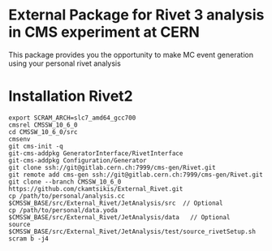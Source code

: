 # External Package for Rivet 3 analysis in CMS experiment at CERN

This package provides you the opportunity to make MC event generation using your personal rivet analysis

# Installation Rivet2

```
export SCRAM_ARCH=slc7_amd64_gcc700
cmsrel CMSSW_10_6_0
cd CMSSW_10_6_0/src
cmsenv
git cms-init -q
git-cms-addpkg GeneratorInterface/RivetInterface
git-cms-addpkg Configuration/Generator
git clone ssh://git@gitlab.cern.ch:7999/cms-gen/Rivet.git
git remote add cms-gen ssh://git@gitlab.cern.ch:7999/cms-gen/Rivet.git
git clone --branch CMSSW_10_6_0 https://github.com/ckamtsikis/External_Rivet.git
cp /path/to/personal/analysis.cc $CMSSW_BASE/src/External_Rivet/JetAnalysis/src  // Optional
cp /path/to/personal/data.yoda $CMSSW_BASE/src/External_Rivet/JetAnalysis/data   // Optional
source $CMSSW_BASE/src/External_Rivet/JetAnalysis/test/source_rivetSetup.sh
scram b -j4
```   
